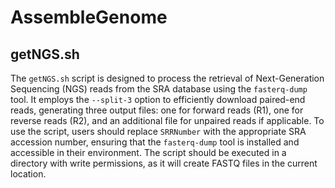 # AssembleGenome

## getNGS.sh

The `getNGS.sh` script is designed to process the retrieval of Next-Generation Sequencing (NGS) reads from the SRA database using the `fasterq-dump` tool. It employs the `--split-3` option to efficiently download paired-end reads, generating three output files: one for forward reads (R1), one for reverse reads (R2), and an additional file for unpaired reads if applicable. To use the script, users should replace `SRRNumber` with the appropriate SRA accession number, ensuring that the `fasterq-dump` tool is installed and accessible in their environment. The script should be executed in a directory with write permissions, as it will create FASTQ files in the current location.

